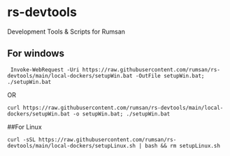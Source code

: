 # rs-devtools

Development Tools & Scripts for Rumsan

## For windows

```
 Invoke-WebRequest -Uri https://raw.githubusercontent.com/rumsan/rs-devtools/main/local-dockers/setupWin.bat -OutFile setupWin.bat; ./setupWin.bat
```

OR

```
curl https://raw.githubusercontent.com/rumsan/rs-devtools/main/local-dockers/setupWin.bat -o setupWin.bat; ./setupWin.bat
```

##For Linux

```
curl -sSL https://raw.githubusercontent.com/rumsan/rs-devtools/main/local-dockers/setupLinux.sh | bash && rm setupLinux.sh
```
